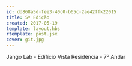 ```yaml
---
id: dd868a5d-fee3-40c0-b65c-2ae42ffk22015
title: 5ª Edição
created: 2017-05-19
template: layout.hbs
rtemplate: post.jsx
cover: git.jpg
---
```


Jango Lab - Edifício Vista Residência - 7º Andar 